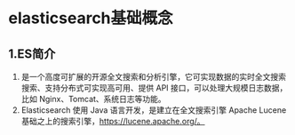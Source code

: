 # elasticsearch基础概念

## 1.ES简介

1. 是一个高度可扩展的开源全文搜索和分析引擎，它可实现数据的实时全文搜索搜索、支持分布式可实现高可用、提供 API 接口，可以处理大规模日志数据，比如 Nginx、Tomcat、系统日志等功能。
2. Elasticsearch 使用 Java 语言开发，是建立在全文搜索引擎 Apache Lucene 基础之上的搜索引擎，https://lucene.apache.org/。

